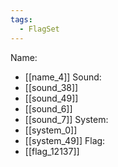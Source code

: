 ```yaml
---
tags:
  - FlagSet
---
```

Name:
- [[name_4]]
Sound:
- [[sound_38]]
- [[sound_49]]
- [[sound_6]]
- [[sound_7]]
System:
- [[system_0]]
- [[system_49]]
Flag:
- [[flag_12137]]

